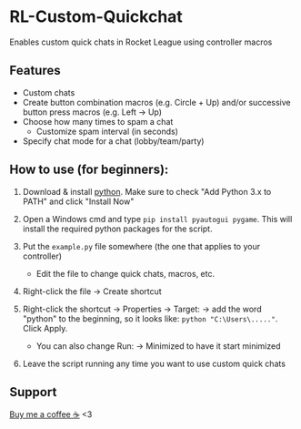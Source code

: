 # RL-Custom-Quickchat
Enables custom quick chats in Rocket League using controller macros

## Features
- Custom chats
- Create button combination macros (e.g. Circle + Up) and/or successive button press macros (e.g. Left -> Up) 
- Choose how many times to spam a chat
  - Customize spam interval (in seconds)
- Specify chat mode for a chat (lobby/team/party)
  

## How to use (for beginners):
1. Download & install [python](https://www.python.org/getit/). Make sure to check "Add Python 3.x to PATH" and click "Install Now"
 
2. Open a Windows cmd and type `pip install pyautogui pygame`. This will install the required python packages for the script.
3. Put the `example.py` file somewhere (the one that applies to your controller)
   - Edit the file to change quick chats, macros, etc.
7. Right-click the file -> Create shortcut
8. Right-click the shortcut -> Properties -> Target: -> add the word "python" to the beginning, so it looks like: `python "C:\Users\....."`. Click Apply.
    - You can also change Run: -> Minimized to have it start minimized
9. Leave the script running any time you want to use custom quick chats

## Support
[Buy me a coffee ☕](https://cash.app/$naptime559) <3
